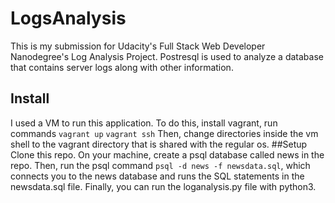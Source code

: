 # LogsAnalysis
This is my submission for Udacity's Full Stack Web Developer Nanodegree's Log Analysis Project. Postresql is used to analyze a database that contains server logs along with other information.
## Install
I used a VM to run this application. To do this, install vagrant, run commands <code>vagrant up</code> <code>vagrant ssh</code> Then, change directories inside the vm shell to the vagrant directory that is shared with the regular os. 
##Setup
Clone this repo. On your machine, create a psql database called news in the repo. Then, run the psql command <code>psql -d news -f newsdata.sql</code>, which connects you to the news database and runs the SQL statements in the newsdata.sql file. Finally, you can run the loganalysis.py file with python3.
